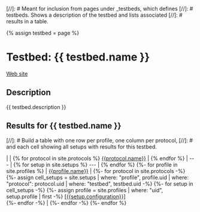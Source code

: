 [//]: # Meant for inclusion from pages under \_testbeds, which defines
[//]: # testbeds. Shows a description of the testbed and lists associated
[//]: # results in a table.

{% assign testbed = page %}

# Testbed: {{ testbed.name }}

[Web site]({{testbed.www}})

## Description
{{ testbed.description }}

## Results for {{ testbed.name }}

[//]: # Build a table with one row per profile, one column per protocol,
[//]: # and each cell showing all setups with results for this testbed.

|  | {% for protocol in site.protocols %} [{{protocol.name}}](/protocols/{{protocol.uid}}) | {% endfor %}
| --- | {% for setup in site.setups %} --- | {% endfor %}
{%- for profile in site.profiles %}
| [{{profile.name}}](/profiles/{{profile.uid}}) |
{%- for protocol in site.protocols -%}
{%- assign cell_setups = site.setups | where: "profile", profile.uid | where: "protocol": protocol.uid | where: "testbed", testbed.uid -%}
{%- for setup in cell_setups -%}
{%- assign profile = site.profiles | where: "uid", setup.profile | first -%}
[[{{setup.configuration}}]](/setups/{{setup.uid}})<br />
{%- endfor -%}
 |
{%- endfor -%}
{%- endfor %}
